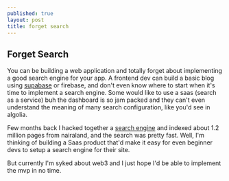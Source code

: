 ```yaml
---
published: true
layout: post
title: forget search
---
```

## Forget Search

You can be building a web application and totally forget about implementing a good search engine for your app. A frontend dev can build a basic blog using [supabase](https://keosariel.github.io/2021/08/08/supabase-client-python/) or firebase, and don't even know where to start when it's time to implement a search engine. Some would like to use a saas (search as a service) buh the dashboard is so jam packed and they can't even understand the meaning of many search configuration, like you'd see in algolia.

Few months back I hacked together a [search engine](https://github.com/keosariel/nairasearch) and indexed about 1.2 million pages from nairaland, and the search was pretty fast. Well, I'm thinking of building a Saas product that'd make it easy for even beginner devs to setup a search engine for their site.

But currently I'm syked about web3 and I just hope I'd be able to implement the mvp in no time.
